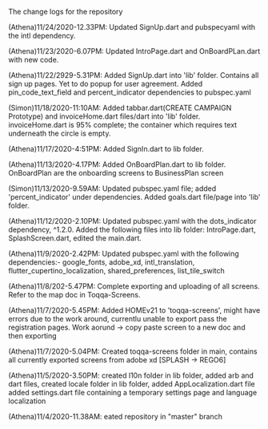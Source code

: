 The change logs for the repository

(Athena)11/24/2020-12.33PM: Updated SignUp.dart and pubspecyaml with the intl dependency.

(Athena)11/23/2020-6.07PM: Updated IntroPage.dart and OnBoardPLan.dart with new code. 

(Athena)11/22/2929-5.31PM: Added SignUp.dart into 'lib' folder. Contains all sign up pages. Yet to do popup for user agreement.
                           Added pin_code_text_field and percent_indicator dependencies to pubspec.yaml

(Simon)11/18/2020-11:10AM: Added tabbar.dart(CREATE CAMPAIGN Prototype) and invoiceHome.dart files/dart into 'lib' folder. invoiceHome.dart is 95% complete; the container which requires text underneath the circle is empty.

(Athena)11/17/2020-4:51PM: Added SignIn.dart to lib folder. 

(Athena)11/13/2020-4.17PM: Added OnBoardPlan.dart to lib folder. OnBoardPlan are the onboarding screens to BusinessPlan screen

(Simon)11/13/2020-9.59AM: Updated pubspec.yaml file; added 'percent_indicator' under dependencies. Added goals.dart file/page into 'lib' folder.

(Athena)11/12/2020-2.10PM: Updated pubspec.yaml with the dots_indicator dependency, ^1.2.0. Added the following files into lib folder: IntroPage.dart, SplashScreen.dart, edited the main.dart.

(Athena)11/9/2020-2.42PM: Updated pubspec.yaml with the following dependencies:- google_fonts, adobe_xd, intl_translation, flutter_cupertino_localization, shared_preferences, list_tile_switch

(Athena)11/8/202-5.47PM: Complete exporting and uploading of all screens. Refer to the map doc in Toqqa-Screens.

(Athena)11/7/2020-5.45PM: Added HOMEv21 to 'toqqa-screens', might have errors due to the work around, currentlu unable to export pass the registration pages. Work aorund -> copy paste screen to a new doc and then exporting

(Athena)11/7/2020-5.04PM: Created toqqa-screens folder in main, contains all currently exported screens from adobe xd [SPLASH -> REGO6]

(Athena)11/5/2020-3.50PM: created l10n folder in lib folder, added arb and dart files,
                  created locale folder in lib folder, added AppLocalization.dart file
                  added settings.dart file containing a temporary settings page and language localization
                  
(Athena)11/4/2020-11.38AM: eated repository in "master" branch

